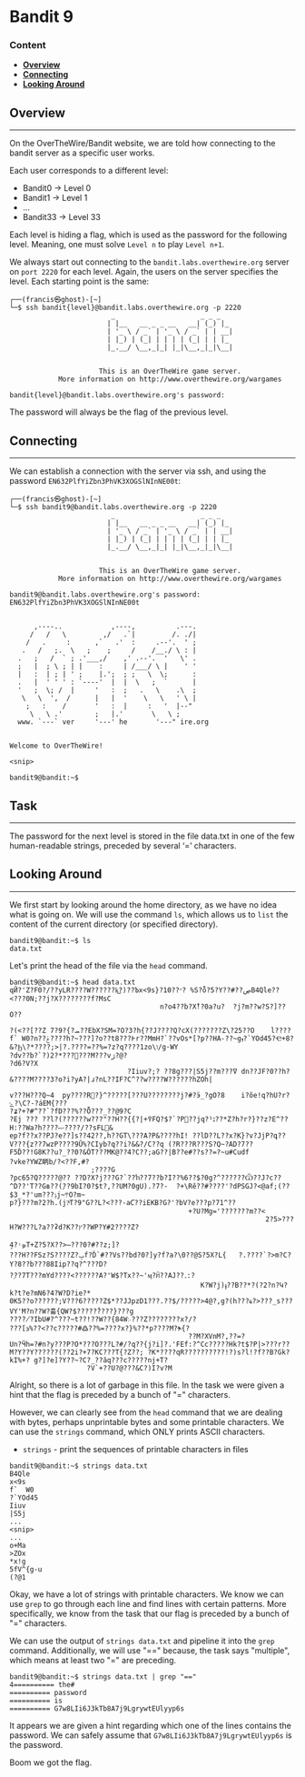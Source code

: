# Bandit 9

### Content
- **[Overview](#Overview)**
- **[Connecting](#Connecting)**
- **[Looking Around](#Looking-Around)**


## Overview

-----------------
On the OverTheWire/Bandit website, we are told how connecting to the bandit server as a specific user works.

Each user corresponds to a different level:
- Bandit0 -> Level 0
- Bandit1 -> Level 1
- ...
- Bandit33 -> Level 33

Each level is hiding a flag, which is used as the password for the following level. Meaning, one must solve `Level n` to play `Level n+1`.

We always start out connecting to the `bandit.labs.overthewire.org` server on `port 2220` for each level.
Again, the users on the server specifies the level. Each starting point is the same:

``` commandline
┌──(francis㉿ghost)-[~]
└─$ ssh bandit{level}@bandit.labs.overthewire.org -p 2220
                         _                     _ _ _   
                        | |__   __ _ _ __   __| (_) |_ 
                        | '_ \ / _` | '_ \ / _` | | __|
                        | |_) | (_| | | | | (_| | | |_ 
                        |_.__/ \__,_|_| |_|\__,_|_|\__|
                                                       

                      This is an OverTheWire game server. 
            More information on http://www.overthewire.org/wargames

bandit{level}@bandit.labs.overthewire.org's password: 
```

The password will always be the flag of the previous level.


## Connecting

--------------

We can establish a connection with the server via ssh, and using the password `EN632PlfYiZbn3PhVK3XOGSlNInNE00t`:

``` commandline
┌──(francis㉿ghost)-[~]
└─$ ssh bandit9@bandit.labs.overthewire.org -p 2220
                         _                     _ _ _   
                        | |__   __ _ _ __   __| (_) |_ 
                        | '_ \ / _` | '_ \ / _` | | __|
                        | |_) | (_| | | | | (_| | | |_ 
                        |_.__/ \__,_|_| |_|\__,_|_|\__|
                                                       

                      This is an OverTheWire game server. 
            More information on http://www.overthewire.org/wargames

bandit9@bandit.labs.overthewire.org's password: EN632PlfYiZbn3PhVK3XOGSlNInNE00t


      ,----..            ,----,          .---.
     /   /   \         ,/   .`|         /. ./|
    /   .     :      ,`   .'  :     .--'.  ' ;
   .   /   ;.  \   ;    ;     /    /__./ \ : |
  .   ;   /  ` ; .'___,/    ,' .--'.  '   \' .
  ;   |  ; \ ; | |    :     | /___/ \ |    ' '
  |   :  | ; | ' ;    |.';  ; ;   \  \;      :
  .   |  ' ' ' : `----'  |  |  \   ;  `      |
  '   ;  \; /  |     '   :  ;   .   \    .\  ;
   \   \  ',  /      |   |  '    \   \   ' \ |
    ;   :    /       '   :  |     :   '  |--"
     \   \ .'        ;   |.'       \   \ ;
  www. `---` ver     '---' he       '---" ire.org


Welcome to OverTheWire!

<snip>

bandit9@bandit:~$ 
```

## Task

--------------

The password for the next level is stored in the file data.txt in one of the few human-readable strings, preceded by several ‘=’ characters.


## Looking Around

--------------
We first start by looking around the home directory, as we have no idea what is going on. We will use the command `ls`,
which allows us to `list` the content of the current directory (or specified directory).

``` commandline
bandit9@bandit:~$ ls
data.txt
```

Let's print the head of the file via the `head` command.

``` commandline
bandit9@bandit:~$ head data.txt
qӢ?'Z?F0?/??yLR????W??????k͜?)??Ъx<9s}?1״??0? %S?ȭ?5?Y??#??ڝB4Qle??<???0N;??j?X????????f?MsC
                                     n?o4??b?Xْ!?0a?u?	?j?m??w?S?]??O??
                                                                        ?(<??[??Z ܚ?}?9?7??EbX?SM=?O?3?h{??J????Q?cX(???????Z\?25??O	l????f`	W0?n??ݟ????h?~???]?o??t߅???8r??MmH?`??vOs*[?p??HA-??~gܙ?`YOd45?Ҽ+8?&?Ϧ\?*????;>|?.????=??%=?z?q????1zo\ו/g·WY
?dv??b?`?)2?*??????M???vژ?@?                                                                  ?d6?V?X
                             ?Iiuv?;? ??8g???|S5j??m???ߜ dn??JF?0??h?&????M????3?o?i?yA?|ɹ?nL??IF?C^??w????W??????hZOh|
                                                                                                                       v???H???Q~4	py????Rꟗ?}^?????[???U????????j?#?ӭ_?gO?8	i?õe!q?hU?r?ݺ?\C?-?́aEM{???
?ʑ?+?#^??`?fD???%??Ȫ???_??@9?C
?Ej ??? ??l?(??????w???"??H??{{?|+߉FQ?$?`?P??jq?¹נ??*Z?h?r?}??z?E^??H:??Wa?h????ޞ????/??sFL&
ep?f??x??PJ?e??]s??42??,h??GT\???A?P&????hI! ??lD??L??x?ִK}?v?JjP?գ??V???{z??7wzP????9Ū%?CIyb?q??i?&&?/C??q (?R???R???S?Q~?AD?7??F5Ď??!G8K??u?_??0?&ÓT???MK@??4?C??;aG??|B??e#??s??=?~u#Cudf
?vke?YWZ眪b/?<??F,#?
                    ;????G
?pc65?Q?????@?? ??D?X?j???G?`??ŉ??7??b?I??%6??$?0g?^??????Ѿ??J?c??^D??'T??Gʙ??(ׇ??9bI?0?$t?,??UM?0gU).?7?- 	?+\Rĕ??#????'?dPSGJ?<@af;(??$3_*?'um???ݙj~܊O?m~
p?}???m?2?h.(j?ͮT?9"G??L?<???-aƇ??iEKB?G?'?bV?e???p?71^??
                                            +?U?Mg='???????m??<
                                                               2?5>???H?W???L?a??ʡd?K??ץ??WP?Y#2????Z?
                                                                                                      ̧4?˒ܤT+Z?5?X??>̶???0?#??z;]?
???H??FSz?S????Z?ݒf?Ď`#??Vs??bd?0?]y?f?a?\0??@S?5X?L{	?.????`?>m?C?Y?8??b???88Iip??q?^???D?
?֚??7T???mYd????<??????A?'W$?Tx??~'ӎ?ꎦ??AJ??۔:?
                                               K?W?j)ֈ??B??*?(?2?n?Կ?k?t?e?mN6?4?W?D?ie?*
0K5??o??????;V???6?????Z$*??JJpzD1???.??$/?????>4@?,g?(h???ҩ?>???_s???VY'M?n??W?흛{QW?$?????̉????}???g
????̸?IbU#?^???~t??!??W??{84W჻???Z????????x?/?
???[ܪ%??<??c?????#߷??%=????x?}%??*p????M?ⶊ{?
                                            ??M?XVnM?,??=?
Un?Ӵh=?#n?y???P?O*???O???L?#/?q??{j?i]?.'FEf:?^Cc?????Hk?t$?P|>???r??M?Y??Y??????(??2i?+7?KC???T{?Z??; ?K*????qR??????????!?)s?l!?f??B?Gk?kI%+? g?]?e]?Y??~?C?_??ăq???c?????nj+T?
                   ?V`+??U?@???&C?)I?v?M
```

Alright, so there is a lot of garbage in this file. In the task we were given a hint that the flag is preceded by a bunch of "=" characters.

However, we can clearly see from the `head` command that we are dealing with bytes, perhaps unprintable bytes and some printable characters.
We can use the `strings` command, which ONLY prints ASCII characters.

- `strings` - print the sequences of printable characters in files

``` commandline
bandit9@bandit:~$ strings data.txt
B4Qle
x<9s
f`	W0
?`YOd45
Iiuv
|S5j
...
<snip>
...
o+Ma
>ZOx
*x!g
5fV^{g-u
(?@1
```

Okay, we have a lot of strings with printable characters. We know we can use `grep` to go through each line and find lines with certain patterns.
More specifically, we know from the task that our flag is preceded by a bunch of "=" characters.

We can use the output of `strings data.txt` and pipeline it into the `grep` command. Additionally, we will use "==" because,
the task says "multiple", which means at least two "=" are preceding.

``` commandline
bandit9@bandit:~$ strings data.txt | grep "=="
4========== the#
========== password
========== is
========== G7w8LIi6J3kTb8A7j9LgrywtEUlyyp6s
```

It appears we are given a hint regarding which one of the lines contains the password. We can safely assume that `G7w8LIi6J3kTb8A7j9LgrywtEUlyyp6s`
is the password.

Boom we got the flag.





